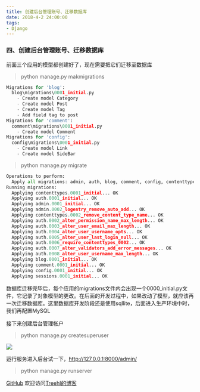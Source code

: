 ```yaml
---
title: 创建后台管理账号、迁移数据库
date: 2018-4-2 24:00:00
tags:
- Django
---
```

### **四、创建后台管理账号、迁移数据库**
前面三个应用的模型都创建好了，现在需要把它们迁移至数据库

> python manage.py makmigrations

```python
Migrations for 'blog':
  blog\migrations\0001_initial.py
    - Create model Category
    - Create model Post
    - Create model Tag
    - Add field tag to post
Migrations for 'comment':
  comment\migrations\0001_initial.py
    - Create model Comment
Migrations for 'config':
  config\migrations\0001_initial.py
    - Create model Link
    - Create model SideBar

```
> python manage.py migrate

```python
Operations to perform:
  Apply all migrations: admin, auth, blog, comment, config, contenttypes, sessions
Running migrations:
  Applying contenttypes.0001_initial... OK
  Applying auth.0001_initial... OK
  Applying admin.0001_initial... OK
  Applying admin.0002_logentry_remove_auto_add... OK
  Applying contenttypes.0002_remove_content_type_name... OK
  Applying auth.0002_alter_permission_name_max_length... OK
  Applying auth.0003_alter_user_email_max_length... OK
  Applying auth.0004_alter_user_username_opts... OK
  Applying auth.0005_alter_user_last_login_null... OK
  Applying auth.0006_require_contenttypes_0002... OK
  Applying auth.0007_alter_validators_add_error_messages... OK
  Applying auth.0008_alter_user_username_max_length... OK
  Applying blog.0001_initial... OK
  Applying comment.0001_initial... OK
  Applying config.0001_initial... OK
  Applying sessions.0001_initial... OK
```


数据库迁移完毕后，每个应用的migrations文件内会出现一个0000_initial.py文件，它记录了对象模型的更改。在后面的开发过程中，如果改动了模型，就应该再一次迁移数据库。这里数据库开发阶段还是使用sqllite，后面进入生产环境中时，我们再配置MySQL

接下来创建后台管理帐户
> python manage.py createsuperuser

![](http://m.qpic.cn/psb?/V10WDaE22S84Sl/zltejlzohIuyb1Bi8GQVVC2.wR16NA90IzLRWm5ZdPc!/b/dGgBAAAAAAAA&bo=QgStAAAAAAADB8k!&rf=viewer_4)

运行服务进入后台试一下，http://127.0.0.1:8000/admin/
> python manage.py runserver






[GitHub](https://github.com/Family-TreeSY/Myblog)
欢迎访问[Treehl的博客](https://family-treesy.github.io/)
